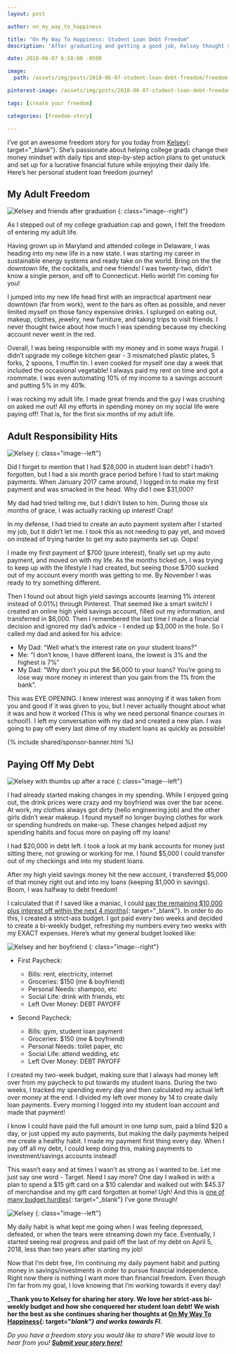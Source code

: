 ```yaml
---
layout: post

author: on_my_way_to_happiness

title: "On My Way To Happiness: Student Loan Debt Freedom"
description: "After graduating and getting a good job, Kelsey thought she was doing great on her finances. Then she realized what her student loans were costing and knew she had to do something about it."

date: 2018-06-07 6:58:00 -0500

image:
  path: /assets/img/posts/2018-06-07-student-loan-debt-freedom/freedom-ice-cream.jpg

pinterest-image: /assets/img/posts/2018-06-07-student-loan-debt-freedom/paid-off-student-loans.png

tags: [create your freedom]

categories: [freedom-story]

---
```


I’ve got an awesome freedom story for you today from [Kelsey](https://onmywaytohappiness.com/){: target="_blank"}. She’s passionate about helping college grads change their money mindset with daily tips and step-by-step action plans to get unstuck and set up for a lucrative financial future while enjoying their daily life. Here’s her personal student loan freedom journey!

## My Adult Freedom

![Kelsey and friends after graduation]({{site.url}}/assets/img/posts/2018-06-07-student-loan-debt-freedom/graduation.jpg)
{: class="image--right"}

As I stepped out of my college graduation cap and gown, I felt the freedom of entering my adult life.

Having grown up in Maryland and attended college in Delaware, I was heading into my new life in a new state. I was starting my career in sustainable energy systems and ready take on the world. Bring on the the downtown life, the cocktails, and new friends! I was twenty-two, didn’t know a single person, and off to Connecticut. Hello world! I’m coming for you!

I jumped into my new life head first with an impractical apartment near downtown (far from work), went to the bars as often as possible, and never limited myself on those fancy expensive drinks. I splurged on eating out, makeup, clothes, jewelry, new furniture, and taking trips to visit friends. I never thought twice about how much I was spending because my checking account never went in the red.

Overall, I was being responsible with my money and in some ways frugal. I didn’t upgrade my college kitchen gear - 3 mismatched plastic plates, 5 forks, 2 spoons, 1 muffin tin. I even cooked for myself one day a week that included the occasional vegetable! I always paid my rent on time and got a roommate. I was even automating 10% of my income to a savings account and putting 5% in my 401k.

I was rocking my adult life. I made great friends and the guy I was crushing on asked me out! All my efforts in spending money on my social life were paying off! That is, for the first six months of my adult life.

## Adult Responsibility Hits

![Kelsey]({{site.url}}/assets/img/posts/2018-06-07-student-loan-debt-freedom/kelsey-1.jpg)
{: class="image--left"}

Did I forget to mention that I had $28,000 in student loan debt? I hadn’t forgotten, but I had a six month grace period before I had to start making payments. When January 2017 came around, I logged in to make my first payment and was smacked in the head. Why did I owe $31,000?

My dad had tried telling me, but I didn’t listen to him. During those six months of grace, I was actually racking up interest! Crap!

In my defense, I had tried to create an auto payment system after I started my job, but it didn’t let me. I took this as not needing to pay yet, and moved on instead of trying harder to get my auto payments set up. Oops!

I made my first payment of $700 (pure interest), finally set up my auto payment, and moved on with my life. As the months ticked on, I was trying to keep up with the lifestyle I had created, but seeing those $700 sucked out of my account every month was getting to me. By November I was ready to try something different.

Then I found out about high yield savings accounts (earning 1% interest instead of 0.01%) through Pinterest. That seemed like a smart switch! I created an online high yield savings account, filled out my information, and transferred in $6,000. Then I remembered the last time I made a financial decision and ignored my dad’s advice - I ended up $3,000 in the hole. So I called my dad and asked for his advice:

- My Dad: “Well what’s the interest rate on your student loans?”
- Me: “I don’t know, I have different loans, the lowest is 3% and the highest is 7%”
- My Dad: “Why don’t you put the $6,000 to your loans? You’re going to lose way more money in interest than you gain from the 1% from the bank”.

This was EYE OPENING. I knew interest was annoying if it was taken from you and good if it was given to you, but I never actually thought about what it was and how it worked (This is why we need personal finance courses in school!). I left my conversation with my dad and created a new plan. I was going to pay off every last dime of my student loans as quickly as possible!

{% include shared/sponsor-banner.html %}

## Paying Off My Debt

![Kelsey with thumbs up after a race]({{site.url}}/assets/img/posts/2018-06-07-student-loan-debt-freedom/race.jpg)
{: class="image--left"}

I had already started making changes in my spending. While I enjoyed going out, the drink prices were crazy and my boyfriend was over the bar scene. At work, my clothes always got dirty (hello engineering job) and the other girls didn’t wear makeup. I found myself no longer buying clothes for work or spending hundreds on make-up. These changes helped adjust my spending habits and focus more on paying off my loans!

I had $20,000 in debt left. I took a look at my bank accounts for money just sitting there, not growing or working for me. I found $5,000 I could transfer out of my checkings and into my student loans.

After my high yield savings money hit the new account, I transferred $5,000 of that money right out and into my loans (keeping $1,000 in savings). Boom, I was halfway to debt freedom!

I calculated that if I saved like a maniac, I could [pay the remaining $10,000 plus interest off within the next 4 months](https://onmywaytohappiness.com/i-paid-off-20000-of-student-loans-in-6-months-and-you-can-too/){: target="_blank"}. In order to do this, I created a strict-ass budget. I got paid every two weeks and decided to create a bi-weekly budget, refreshing my numbers every two weeks with my EXACT expenses. Here’s what my general budget looked like:

![Kelsey and her boyfriend]({{site.url}}/assets/img/posts/2018-06-07-student-loan-debt-freedom/couple.jpg)
{: class="image--right"}

- First Paycheck:
  - Bills: rent, electricity, internet
  - Groceries: $150 (me & boyfriend)
  - Personal Needs: shampoo, etc
  - Social Life: drink with friends, etc
  - Left Over Money: DEBT PAYOFF

- Second Paycheck:
  - Bills: gym, student loan payment
  - Groceries: $150 (me & boyfriend)
  - Personal Needs: toilet paper, etc
  - Social Life: attend wedding, etc
  - Left Over Money: DEBT PAYOFF

I created my two-week budget, making sure that I always had money left over from my paycheck to put towards my student loans. During the two weeks, I tracked my spending every day and then calculated my actual left over money at the end. I divided my left over money by 14 to create daily loan payments. Every morning I logged into my student loan account and made that payment!

I know I could have paid the full amount in one lump sum, paid a blind $20 a day, or just upped my auto payments, but making the daily payments helped me create a healthy habit. I made my payment first thing every day. When I pay off all my debt, I could keep doing this, making payments to investment/savings accounts instead!

This wasn’t easy and at times I wasn’t as strong as I wanted to be. Let me just say one word - Target. Need I say more? One day I walked in with a plan to spend a $15 gift card on a $10 calendar and walked out with $45.37 of merchandise and my gift card forgotten at home! Ugh! And this is [one of many budget hurdles](https://onmywaytohappiness.com/how-to-stick-to-your-budget-goals-when-you-have-no-motivation/){: target="_blank"} I’ve gone through!

![Kelsey]({{site.url}}/assets/img/posts/2018-06-07-student-loan-debt-freedom/kelsey-2.jpg)
{: class="image--left"}

My daily habit is what kept me going when I was feeling depressed, defeated, or when the tears were streaming down my face. Eventually, I started seeing real progress and paid off the last of my debt on April 5, 2018, less than two years after starting my job!

Now that I’m debt free, I’m continuing my daily payment habit and putting money in savings/investments in order to pursue financial independence. Right now there is nothing I want more than financial freedom. Even though I’m far from my goal, I love knowing that I’m working towards it every day!

___Thank you to Kelsey for sharing her story. We love her strict-ass bi-weekly budget and how she conquered her student loan debt! We wish her the best as she continues sharing her thoughts at [On My Way To Happiness](https://onmywaytohappiness.com/){: target="_blank"} and works towards FI.___

_Do you have a freedom story you would like to share? We would love to hear from you!_ ___[Submit your story here!]({{site.url}}/freedom-stories/#share-your-story)___
